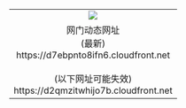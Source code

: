 ﻿<table>
  <tr></tr>
  <tr><td colspan=2 align=center><img src="https://d7ebpnto8ifn6.cloudfront.net/Up/oGate.jpg" /></td></tr>
  <tr><td colspan=2 align=center>网门动态网址<br/>(最新)
<br>https://d7ebpnto8ifn6.cloudfront.net
<br/><br/>(以下网址可能失效)
<br>https://d2qmzitwhijo7b.cloudfront.net
    </td>
  </tr>
</table>
